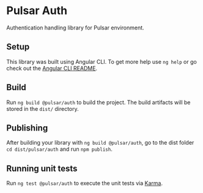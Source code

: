# Pulsar Auth

Authentication handling library for Pulsar environment.

## Setup

This library was built using Angular CLI. To get more help use `ng help` or go check out the [Angular CLI README](https://github.com/angular/angular-cli/blob/master/README.md).

## Build

Run `ng build @pulsar/auth` to build the project. The build artifacts will be stored in the `dist/` directory.

## Publishing

After building your library with `ng build @pulsar/auth`, go to the dist folder `cd dist/pulsar/auth` and run `npm publish`.

## Running unit tests

Run `ng test @pulsar/auth` to execute the unit tests via [Karma](https://karma-runner.github.io).
